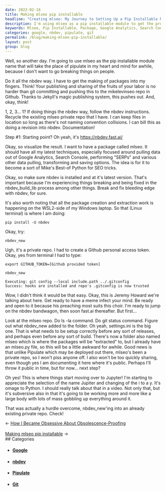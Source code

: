 ```yaml
---
date: 2022-02-16
title: Making mlseo pip installable
headline: "Creating mlseo: My Journey to Setting Up a Pip Installable Module"
description: I'm using mlseo as a pip installable module to get the process of making packages into my fingers. I'm creating a package called mlseo which will include my latest techniques for pulling data from Google Analytics and Search Console. I'm setting up the settings.ini file and extracting the packages, and I'm following the nbdev instructions to install and create a Github personal access token. Come follow my journey and learn how to set up your own mlseo package!
keywords: Mlseo, Pip Installable, Package, Google Analytics, Search Console, Nbdev, Github, Personal Access Token, Settings.ini, Extracting Packages
categories: google, nbdev, pipulate, git
permalink: /blog/making-mlseo-pip-installable/
layout: post
group: blog
---
```



Well, so another day. I'm going to use mlseo as the pip installable module name
that will take the place of pipulate in my heart and mind for awhile, because I
don't want to go breaking things on people.

Do it all the nbdev way. I have to get the making of packages into my fingers.
Think! Your publishing and sharing of the fruits of your labor is no harder
than git committing and pushing this to the mikelevinseo repo in Github. Thanks
to Jekyll's magic publishing system, this pushes out. And, okay, think!

1, 2, 3... 1? If doing things the nbdev way, follow the nbdev instructions.
Recycle the existing mlseo private repo that I have. I can keep files in
location so long as there's not naming convention collisions. I can bill this
as doing a revision into nbdev. Documentation!

Step #1: Starting point? Oh yeah, it's https://nbdev.fast.ai/

Okay, so visualize the result. I want to have a package called mlseo. It should
have all my latest techniques, especially focused around pulling data out of
Google Analytics, Search Console, performing "SERPs" and various other data
pulling, transforming and saving options. The idea is for it to become a sort
of Mike's Best-of Python for SEO tricks.

Okay, so make sure nbdev is installed and at it's latest version. That's
important because I'm experiencing things breaking and being fixed in the
nbdev_build_lib process among other things. Break and fix bleeding edge with
nbdev, for sure.

It's also worth noting that all the package creation and extraction work is
happening on the WSL2-side of my Windows laptop. So that (Linux terminal) is
where I am doing:

    pip install -U nbdev

Okay, try:

    nbdev_new

Ugh, it's a private repo. I had to create a Github personal access token. Okay,
yes from terminal I had to type:

    export GITHUB_TOKEN=[Github provided token]

    nbdev_new

    Executing: git config --local include.path ../.gitconfig
    Success: hooks are installed and repo's .gitconfig is now trusted

Wow, I didn't think it would be that easy. Okay, this is Jeremy Howard we're
talking about here. Get ready to have a meme infect your mind. Be ready and
open to it because his preaching most suits this choir. I'm ready to jump on
the nbdev bandwagon, then soon fast.ai thereafter. But first...

Look at the mlseo repo. Do ls -la command. Do git status command. Figure out
what nbdev_new added to the folder. Oh yeah, settings.ini is the big one.
That is what needs to be setup correctly before any sort of releases, and
perhaps even before any sort of build. There's now a folder also named mlseo
which is where the packages will be "extracted" to, but I already have an
mlseo.py file, so this will be a little awkward for awhile. Good news is that
unlike Pipulate which may be deployed out there, mlseo's been a private repo,
so I won't piss anyone off. I also won't be too quickly sharing, even though
yes I am documenting it here where it's public. Perhaps I'll throw it public in
time, but for now... next step?

Oh yes! This is where things start moving over to Jupyter! I'm starting to
appreciate the selection of the name Jupiter and changing of the i to a y. It's
omage to Python. I should really talk about that in a video. Not only that, but
it's subversive also in that it's going to be working more and more like a
large body with lots of mass gobbling up everything around it.

That was actually a hurdle overcome, nbdev_new'ing into an already existing
private repo. Check!


<div class="arrow-links"><div class="post-nav-prev"><span class="arrow">&larr;&nbsp;</span><a href="/blog/how-i-became-obsessive-about-obsolescence-proofing/">How I Became Obsessive About Obsolescence-Proofing</a></div> &nbsp; <div class="post-nav-next"><a href="/blog/making-mlseo-pip-installable/">Making mlseo pip installable</a><span class="arrow">&nbsp;&rarr;</span></div></div>
## Categories

<ul>
<li><h4><a href='/google/'>Google</a></h4></li>
<li><h4><a href='/nbdev/'>nbdev</a></h4></li>
<li><h4><a href='/pipulate/'>Pipulate</a></h4></li>
<li><h4><a href='/git/'>Git</a></h4></li></ul>